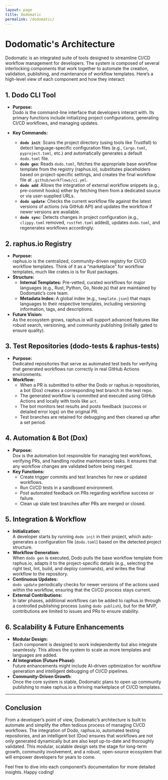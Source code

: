 ```yaml
---
layout: page
title: Dodomatic
permalink: /dodomatic/
---
```


# Dodomatic's Architecture

Dodomatic is an integrated suite of tools designed to streamline CI/CD workflow management for developers. The system is composed of several interlocking components that work together to automate the creation, validation, publishing, and maintenance of workflow templates. Here’s a high-level view of each component and how they interact:

## 1. **Dodo CLI Tool**  
- **Purpose:**  
  Dodo is the command-line interface that developers interact with. Its primary functions include initializing project configurations, generating CI/CD workflows, and managing updates.  

- **Key Commands:**  
  - **`dodo init`**: Scans the project directory (using tools like Trustfall) to detect language-specific configuration files (e.g., `Cargo.toml`, `pyproject.toml`, etc.) and automatically generates a default `dodo.toml` file.  
  - **`dodo gen`**: Reads `dodo.toml`, fetches the appropriate base workflow template from the registry (raphus.io), substitutes placeholders based on project-specific settings, and creates the final workflow file at `.github/workflows/ci.yml`.  
  - **`dodo add`**: Allows the integration of external workflow snippets (e.g., pre-commit hooks) either by fetching them from a dedicated source or via user-supplied URLs.  
  - **`dodo update`**: Checks the current workflow file against the latest versions of actions (via GitHub API) and updates the workflow if newer versions are available.  
  - **`dodo sync`**: Detects changes in project configuration (e.g., `clippy.toml` removed, `rustfmt.toml` added), updates `dodo.toml`, and regenerates workflows accordingly.

## 2. **raphus.io Registry**
- **Purpose:**  
  raphus.io is the centralized, community-driven registry for CI/CD workflow templates. Think of it as a “marketplace” for workflow templates, much like crates.io is for Rust packages.
- **Structure:**  
  - **Internal Templates:** Pre-vetted, curated workflows for major languages (e.g., Rust, Python, Go, Node.js) that are maintained by Dodomatic’s core team.
  - **Metadata Index:** A global index (e.g., `template.json`) that maps languages to their respective templates, including versioning information, tags, and descriptions.
- **Future Vision:**  
  As the ecosystem grows, raphus.io will support advanced features like robust search, versioning, and community publishing (initially gated to ensure quality).

## 3. **Test Repositories (dodo-tests & raphus-tests)**
- **Purpose:**  
  Dedicated repositories that serve as automated test beds for verifying that generated workflows run correctly in real GitHub Actions environments.
- **Workflow:**  
  - When a PR is submitted to either the Dodo or raphus.io repositories, a bot (Dox) creates a corresponding test branch in the test repo.
  - The generated workflow is committed and executed using GitHub Actions and locally with tools like `act`.
  - The bot monitors test results and posts feedback (success or detailed error logs) on the original PR.
  - Test branches are retained for debugging and then cleaned up after a set period.

## 4. **Automation & Bot (Dox)**
- **Purpose:**  
  Dox is the automation bot responsible for managing test workflows, verifying PRs, and handling routine maintenance tasks. It ensures that any workflow changes are validated before being merged.
- **Key Functions:**  
  - Create trigger commits and test branches for new or updated workflows.
  - Run CI/CD tests in a sandboxed environment.
  - Post automated feedback on PRs regarding workflow success or failure.
  - Clean up stale test branches after PRs are merged or closed.

## 5. **Integration & Workflow**
- **Initialization:**  
  A developer starts by running `dodo init` in their project, which auto-generates a configuration file (`dodo.toml`) based on the detected project structure.
- **Workflow Generation:**  
  When `dodo gen` is executed, Dodo pulls the base workflow template from raphus.io, adapts it to the project-specific details (e.g., selecting the right test, lint, build, and deploy commands), and writes the final workflow to the repository.
- **Continuous Updates:**  
  `dodo update` periodically checks for newer versions of the actions used within the workflow, ensuring that the CI/CD process stays current.
- **External Contributions:**  
  In later phases, additional workflows can be added to raphus.io through a controlled publishing process (using `dodo publish`), but for the MVP, contributions are limited to issues and PRs to ensure stability.

## 6. **Scalability & Future Enhancements**
- **Modular Design:**  
  Each component is designed to work independently but also integrate seamlessly. This allows the system to scale as more templates and languages are added.
- **AI Integration (Future Phase):**  
  Future enhancements might include AI-driven optimization for workflow generation and intelligent debugging of CI/CD pipelines.
- **Community-Driven Growth:**  
  Once the core system is stable, Dodomatic plans to open up community publishing to make raphus.io a thriving marketplace of CI/CD templates.

---

## Conclusion

From a developer’s point of view, Dodomatic’s architecture is built to automate and simplify the often tedious process of managing CI/CD workflows. The integration of Dodo, raphus.io, automated testing repositories, and an intelligent bot (Dox) ensures that workflows are not only generated dynamically but are also kept up-to-date and thoroughly validated. 
This modular, scalable design sets the stage for long-term growth, community involvement, and a robust, open-source ecosystem that will empower developers for years to come.

Feel free to dive into each component’s documentation for more detailed insights. Happy coding!